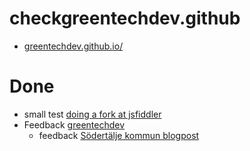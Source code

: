# checkgreentechdev.github
* [greentechdev.github.io/](https://greentechdev.github.io/)
# Done
* small test [doing a fork at jsfiddler](https://jsfiddle.net/salgo60/dqp73j61)
* Feedback [greentechdev](https://github.com/greentechdev/source/issues/3)
  * feedback [Södertälje kommun blogpost](http://minancestry.blogspot.com/2020/05/blog-post.html)
